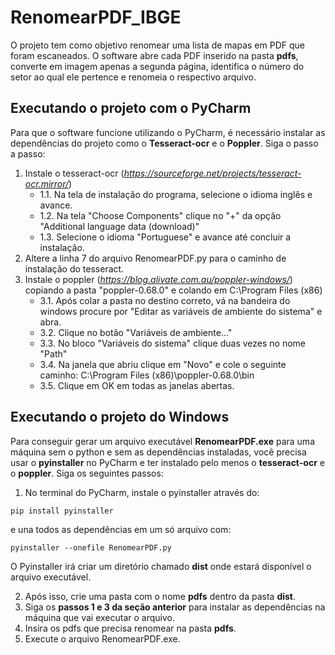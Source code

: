 # RenomearPDF_IBGE
O projeto tem como objetivo renomear uma lista de mapas em PDF que foram escaneados. O software abre cada PDF inserido na pasta **pdfs**, converte em imagem apenas a segunda página, identifica o número do setor ao qual ele pertence e renomeia o respectivo arquivo.
## Executando o projeto com o PyCharm
Para que o software funcione utilizando o PyCharm, é necessário instalar as dependências do projeto como o **Tesseract-ocr** e o **Poppler**. Siga o passo a passo:
1. Instale o tesseract-ocr (_https://sourceforge.net/projects/tesseract-ocr.mirror/_)
   - 1.1. Na tela de instalação do programa, selecione o idioma inglês e avance.
   - 1.2. Na tela "Choose Components" clique no "+" da opção "Additional language data (download)"
   - 1.3. Selecione o idioma "Portuguese" e avance até concluir a instalação.
2. Altere a linha 7 do arquivo RenomearPDF.py para o caminho de instalação do tesseract.
3. Instale o poppler (_https://blog.alivate.com.au/poppler-windows/_) copiando a pasta "poppler-0.68.0" e colando em C:\Program Files (x86)
   - 3.1. Após colar a pasta no destino correto, vá na bandeira do windows procure por "Editar as variáveis de ambiente do sistema" e abra.
   - 3.2. Clique no botão "Variáveis de ambiente..."
   - 3.3. No bloco "Variáveis do sistema" clique duas vezes no nome "Path"
   - 3.4. Na janela que abriu clique em "Novo" e cole o seguinte caminho: C:\Program Files (x86)\poppler-0.68.0\bin
   - 3.5. Clique em OK em todas as janelas abertas.
## Executando o projeto do Windows
Para conseguir gerar um arquivo executável **RenomearPDF.exe** para uma máquina sem o python e sem as dependências instaladas, você precisa usar o **pyinstaller** no PyCharm e ter instalado pelo menos o **tesseract-ocr** e o **poppler**.
Siga os seguintes passos:
1. No terminal do PyCharm, instale o pyinstaller através do:
```
pip install pyinstaller
```
e una todos as dependências em um só arquivo com:
```
pyinstaller --onefile RenomearPDF.py
```
O Pyinstaller irá criar um diretório chamado **dist** onde estará disponível o arquivo executável.

2. Após isso, crie uma pasta com o nome **pdfs** dentro da pasta **dist**.
3. Siga os **passos 1 e 3 da seção anterior** para instalar as dependências na máquina que vai executar o arquivo.
4. Insira os pdfs que precisa renomear na pasta **pdfs**.
5. Execute o arquivo RenomearPDF.exe.
